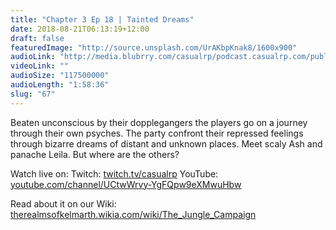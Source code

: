 ```yaml
---
title: "Chapter 3 Ep 18 | Tainted Dreams"
date: 2018-08-21T06:13:19+12:00
draft: false
featuredImage: "http://source.unsplash.com/UrAKbpKnak8/1600x900"
audioLink: "http://media.blubrry.com/casualrp/podcast.casualrp.com/public/Chapter%203%20Ep.%2018%20_%20Tainted%20Dreams.mp3"
videoLink: ""
audioSize: "117500000"
audioLength: "1:58:36"
slug: "67"
---
```


Beaten unconscious by their dopplegangers the players go on a journey through their own psyches. The party confront their repressed feelings through bizarre dreams of distant and unknown places. Meet scaly Ash and panache Leila. But where are the others?

Watch live on:
Twitch: [twitch.tv/casualrp](https://www.twitch.tv/casualrp)
YouTube: [youtube.com/channel/UCtwWrvy-YgFQpw9eXMwuHbw](https://www.youtube.com/channel/UCtwWrvy-YgFQpw9eXMwuHbw)

Read about it on our Wiki: [therealmsofkelmarth.wikia.com/wiki/The_Jungle_Campaign](http://therealmsofkelmarth.wikia.com/wiki/The_Jungle_Campaign)
